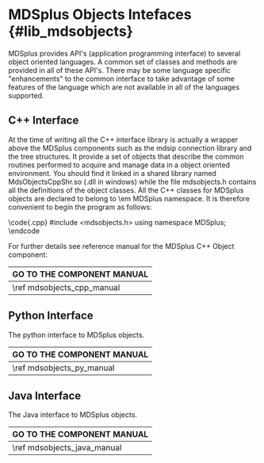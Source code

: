 MDSplus Objects Intefaces  {#lib_mdsobjects}
=========================


MDSplus provides API's (application programming interface) to several object 
oriented languages. A common set of classes and methods are provided in all 
of these API's. 
There may be some language specific "enhancements" to the common interface to 
take advantage of some features of the language which are not available in all 
of the languages supported. 


C++ Interface
-------------

At the time of writing all the C++ interface library is actually a wrapper
above the MDSplus components such as the mdsip connection library and the tree
structures. It provide a set of objects that describe the common routines
performed to acquire and manage data in a object oriented environment. You
should find it linked in a shared library named MdsObjectsCppShr.so (.dll in
windows) while the file mdsobjects.h contains all the definitions of the object
classes. All the C++ classes for MDSplus objects are declared to belong to \em
MDSplus namespace. It is therefore convenient to begin the program as follows:

\code{.cpp}
  #include <mdsobjects.h>
  using namespace MDSplus;
\endcode

For further details see reference manual for the MDSplus C++ Object component:

|   GO TO THE COMPONENT MANUAL  |
|-------------------------------|
| \ref mdsobjects_cpp_manual    |



Python Interface
----------------

The python interface to MDSplus objects.


|   GO TO THE COMPONENT MANUAL  |
|-------------------------------|
| \ref mdsobjects_py_manual     |


Java Interface
---------------

The Java interface to MDSplus objects.


|   GO TO THE COMPONENT MANUAL  |
|-------------------------------|
| \ref mdsobjects_java_manual   |
